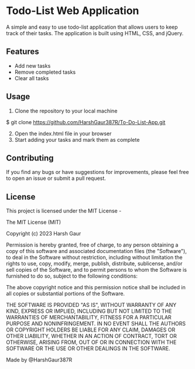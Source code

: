 # Todo-List Web Application

A simple and easy to use todo-list application that allows users to keep track of their tasks. The application is built using HTML, CSS, and jQuery.

## Features

- Add new tasks
- Remove completed tasks
- Clear all tasks

## Usage

1. Clone the repository to your local machine

$ git clone https://github.com/HarshGaur387R/To-Do-List-App.git

2. Open the index.html file in your browser
3. Start adding your tasks and mark them as complete

## Contributing

If you find any bugs or have suggestions for improvements, please feel free to open an issue or submit a pull request.

## License

This project is licensed under the MIT License -

The MIT License (MIT)

Copyright (c) 2023 Harsh Gaur

Permission is hereby granted, free of charge, to any person obtaining a copy
of this software and associated documentation files (the "Software"), to deal
in the Software without restriction, including without limitation the rights
to use, copy, modify, merge, publish, distribute, sublicense, and/or sell
copies of the Software, and to permit persons to whom the Software is
furnished to do so, subject to the following conditions:

The above copyright notice and this permission notice shall be included in all
copies or substantial portions of the Software.

THE SOFTWARE IS PROVIDED "AS IS", WITHOUT WARRANTY OF ANY KIND, EXPRESS OR
IMPLIED, INCLUDING BUT NOT LIMITED TO THE WARRANTIES OF MERCHANTABILITY,
FITNESS FOR A PARTICULAR PURPOSE AND NONINFRINGEMENT. IN NO EVENT SHALL THE
AUTHORS OR COPYRIGHT HOLDERS BE LIABLE FOR ANY CLAIM, DAMAGES OR OTHER
LIABILITY, WHETHER IN AN ACTION OF CONTRACT, TORT OR OTHERWISE, ARISING FROM,
OUT OF OR IN CONNECTION WITH THE SOFTWARE OR THE USE OR OTHER DEALINGS IN THE
SOFTWARE.


Made by @HarshGaur387R
